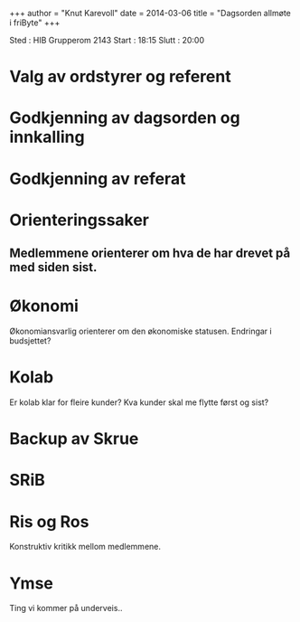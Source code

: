+++
author = "Knut Karevoll"
date = 2014-03-06
title = "Dagsorden allmøte i friByte"
+++


Sted : HIB Grupperom 2143 Start : 18:15 Slutt : 20:00

# Valg av ordstyrer og referent

# Godkjenning av dagsorden og innkalling

# Godkjenning av referat

# Orienteringssaker

## Medlemmene orienterer om hva de har drevet på med siden sist.

# Økonomi

Økonomiansvarlig orienterer om den økonomiske statusen. Endringar i
budsjettet?

# Kolab

Er kolab klar for fleire kunder? Kva kunder skal me flytte først og
sist?

# Backup av Skrue

# SRiB

# Ris og Ros

Konstruktiv kritikk mellom medlemmene.

# Ymse

Ting vi kommer på underveis..
